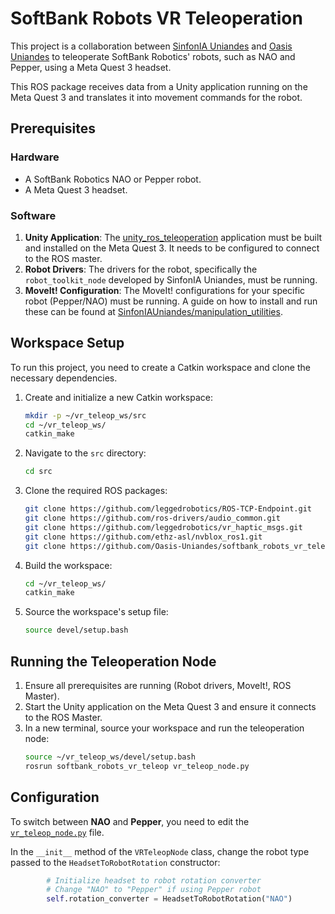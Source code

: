 # SoftBank Robots VR Teleoperation

This project is a collaboration between [SinfonIA Uniandes](https://github.com/SinfonIAUniandes) and [Oasis Uniandes](https://github.com/Oasis-Uniandes) to teleoperate SoftBank Robotics' robots, such as NAO and Pepper, using a Meta Quest 3 headset.

This ROS package receives data from a Unity application running on the Meta Quest 3 and translates it into movement commands for the robot.

## Prerequisites

### Hardware
*   A SoftBank Robotics NAO or Pepper robot.
*   A Meta Quest 3 headset.

### Software
1.  **Unity Application**: The [unity_ros_teleoperation](https://github.com/leggedrobotics/unity_ros_teleoperation) application must be built and installed on the Meta Quest 3. It needs to be configured to connect to the ROS master.
2.  **Robot Drivers**: The drivers for the robot, specifically the `robot_toolkit_node` developed by SinfonIA Uniandes, must be running.
3.  **MoveIt! Configuration**: The MoveIt! configurations for your specific robot (Pepper/NAO) must be running. A guide on how to install and run these can be found at [SinfonIAUniandes/manipulation_utilities](https://github.com/SinfonIAUniandes/manipulation_utilities).

## Workspace Setup

To run this project, you need to create a Catkin workspace and clone the necessary dependencies.

1.  Create and initialize a new Catkin workspace:
    ```bash
    mkdir -p ~/vr_teleop_ws/src
    cd ~/vr_teleop_ws/
    catkin_make
    ```

2.  Navigate to the `src` directory:
    ```bash
    cd src
    ```

3.  Clone the required ROS packages:
    ```bash
    git clone https://github.com/leggedrobotics/ROS-TCP-Endpoint.git
    git clone https://github.com/ros-drivers/audio_common.git
    git clone https://github.com/leggedrobotics/vr_haptic_msgs.git
    git clone https://github.com/ethz-asl/nvblox_ros1.git
    git clone https://github.com/Oasis-Uniandes/softbank_robots_vr_teleop.git
    ```

4.  Build the workspace:
    ```bash
    cd ~/vr_teleop_ws/
    catkin_make
    ```

5.  Source the workspace's setup file:
    ```bash
    source devel/setup.bash
    ```

## Running the Teleoperation Node

1.  Ensure all prerequisites are running (Robot drivers, MoveIt!, ROS Master).
2.  Start the Unity application on the Meta Quest 3 and ensure it connects to the ROS Master.
3.  In a new terminal, source your workspace and run the teleoperation node:
    ```bash
    source ~/vr_teleop_ws/devel/setup.bash
    rosrun softbank_robots_vr_teleop vr_teleop_node.py
    ```

## Configuration

To switch between **NAO** and **Pepper**, you need to edit the [`vr_teleop_node.py`](src/softbank_robots_vr_teleop/scripts/vr_teleop_node.py) file.

In the `__init__` method of the `VRTeleopNode` class, change the robot type passed to the `HeadsetToRobotRotation` constructor:

```python
        # Initialize headset to robot rotation converter
        # Change "NAO" to "Pepper" if using Pepper robot
        self.rotation_converter = HeadsetToRobotRotation("NAO")
```